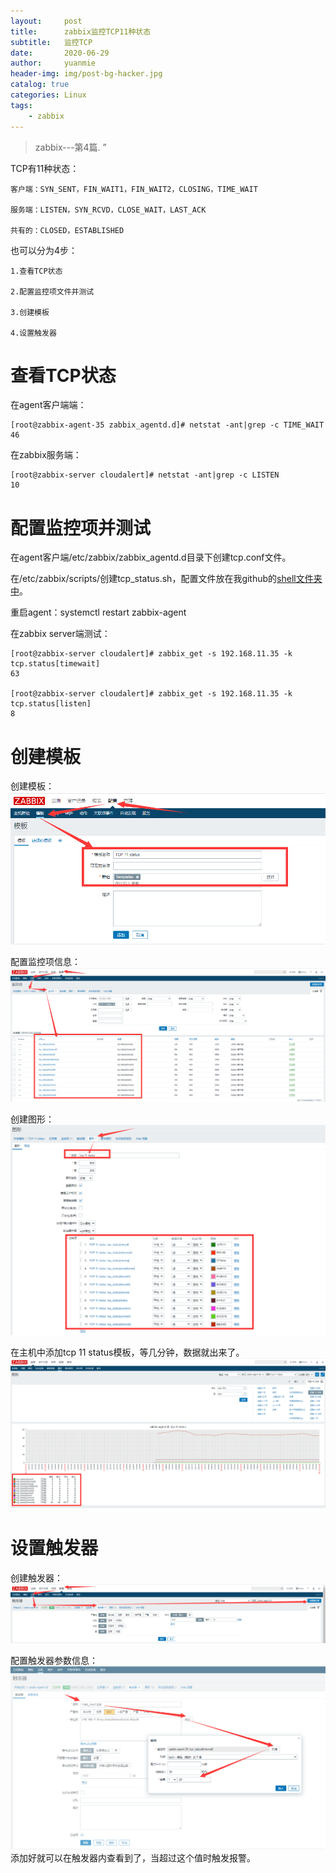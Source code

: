 ```yaml
---
layout:     post
title:      zabbix监控TCP11种状态
subtitle:   监控TCP
date:       2020-06-29
author:     yuanmie
header-img: img/post-bg-hacker.jpg
catalog: true
categories: Linux
tags:
    - zabbix
---
```


> zabbix---第4篇. ”

TCP有11种状态：

    客户端：SYN_SENT，FIN_WAIT1，FIN_WAIT2，CLOSING，TIME_WAIT 

    服务端：LISTEN，SYN_RCVD，CLOSE_WAIT，LAST_ACK 

    共有的：CLOSED，ESTABLISHED

也可以分为4步：

    1.查看TCP状态

    2.配置监控项文件并测试

    3.创建模板
    
    4.设置触发器

# 查看TCP状态
在agent客户端端：
    
    [root@zabbix-agent-35 zabbix_agentd.d]# netstat -ant|grep -c TIME_WAIT
    46

在zabbix服务端：

    [root@zabbix-server cloudalert]# netstat -ant|grep -c LISTEN
    10

# 配置监控项并测试
    
在agent客户端/etc/zabbix/zabbix_agentd.d目录下创建tcp.conf文件。

在/etc/zabbix/scripts/创建tcp_status.sh，配置文件放在我github的[shell文件夹中](https://github.com/yuanmie-m/myblog.github.io/tree/master/shell)。

重启agent：systemctl restart zabbix-agent

在zabbix server端测试：

    [root@zabbix-server cloudalert]# zabbix_get -s 192.168.11.35 -k tcp.status[timewait]
    63

    [root@zabbix-server cloudalert]# zabbix_get -s 192.168.11.35 -k tcp.status[listen]
    8


# 创建模板
创建模板：
![](/img/zabbix-tcp创建模板.png)

配置监控项信息：
![](/img/zabbix-tcp监控项信息.png)

创建图形：
![](/img/zabbix-tcp图形.png)

在主机中添加tcp 11 status模板，等几分钟，数据就出来了。
![](/img/zabbix-tcp监控成功.png)

# 设置触发器

创建触发器：
![](/img/zabbix-tcp创建触发器.png)

配置触发器参数信息：
![](/img/zabbix-tcp创建触发器信息.png)
添加好就可以在触发器内查看到了，当超过这个值时触发报警。